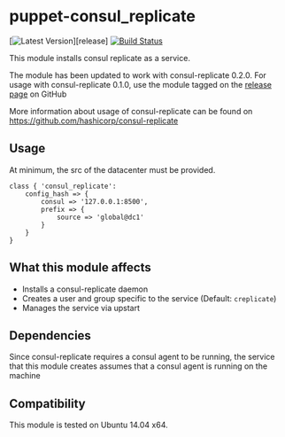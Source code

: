 puppet-consul_replicate
=======================
[![Latest Version](http://img.shields.io/github/release/Cimpress-MCP/puppet-consul_replicate.svg?style=flat-square)][release]
[![Build Status](https://travis-ci.org/Cimpress-MCP/puppet-consul_replicate.svg)](https://travis-ci.org/Cimpress-MCP/puppet-consul_replicate)



This module installs consul replicate as a service.

The module has been updated to work with consul-replicate 0.2.0. For usage with consul-replicate 0.1.0, use the module tagged on the [release page](https://github.com/Cimpress-MCP/puppet-consul_replicate/releases) on GitHub

More information about usage of consul-replicate can be found on https://github.com/hashicorp/consul-replicate

Usage
-----

At minimum, the src of the datacenter must be provided.

```puppet
class { 'consul_replicate':
	config_hash => {
		consul => '127.0.0.1:8500',
		prefix => {
			source => 'global@dc1'
		}
	}
}
```

What this module affects
------------------------

* Installs a consul-replicate daemon
* Creates a user and group specific to the service (Default: `creplicate`)
* Manages the service via upstart

Dependencies
------------

Since consul-replicate requires a consul agent to be running, the service that this module creates assumes that a consul agent is running on the machine

Compatibility
-------------

This module is tested on Ubuntu 14.04 x64.
